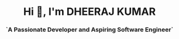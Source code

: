 <h1 align="center">Hi 👋, I'm DHEERAJ KUMAR</h1>
<h3 align="center">`A Passionate Developer and Aspiring Software Engineer`</h3>

